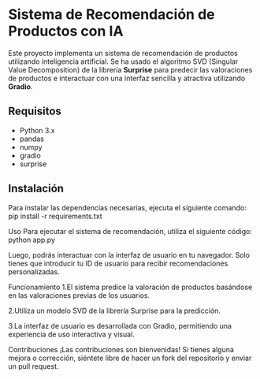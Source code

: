 # Sistema de Recomendación de Productos con IA

Este proyecto implementa un sistema de recomendación de productos utilizando inteligencia artificial. Se ha usado el algoritmo SVD (Singular Value Decomposition) de la librería **Surprise** para predecir las valoraciones de productos e interactuar con una interfaz sencilla y atractiva utilizando **Gradio**.

## Requisitos

- Python 3.x
- pandas
- numpy
- gradio
- surprise

## Instalación

Para instalar las dependencias necesarias, ejecuta el siguiente comando:
pip install -r requirements.txt

Uso
Para ejecutar el sistema de recomendación, utiliza el siguiente código:
python app.py


Luego, podrás interactuar con la interfaz de usuario en tu navegador. Solo tienes que introducir tu ID de usuario para recibir recomendaciones personalizadas.

Funcionamiento
1.El sistema predice la valoración de productos basándose en las valoraciones previas de los usuarios.

2.Utiliza un modelo SVD de la librería Surprise para la predicción.

3.La interfaz de usuario es desarrollada con Gradio, permitiendo una experiencia de uso interactiva y visual.

Contribuciones
¡Las contribuciones son bienvenidas! Si tienes alguna mejora o corrección, siéntete libre de hacer un fork del repositorio y enviar un pull request.
